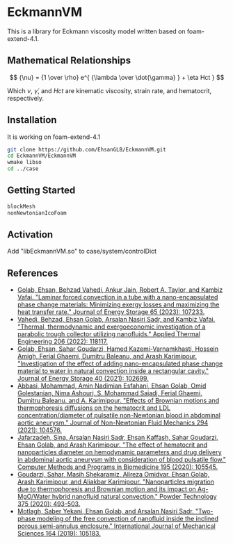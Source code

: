 # EckmannVM
This is a library for Eckmann viscosity model written based on foam-extend-4.1.


## Mathematical Relationships
$$ {\nu} = {1 \over \rho} e^{ {\lambda \over \dot{\gamma} } + \eta Hct } $$

Which $\nu$, $\dot{\gamma}$, and $Hct$ are kinematic viscosity, strain rate, and hematocrit, respectively.


## Installation
It is working on foam-extend-4.1
```bash
git clone https://github.com/EhsanGLB/EckmannVM.git
cd EckmannVM/EckmannVM
wmake libso
cd ../case
```


## Getting Started
```bash
blockMesh
nonNewtonianIcoFoam
```


## Activation
Add "libEckmannVM.so" to case/system/controlDict


## References
* [Golab, Ehsan, Behzad Vahedi, Ankur Jain, Robert A. Taylor, and Kambiz Vafai. "Laminar forced convection in a tube with a nano-encapsulated phase change materials: Minimizing exergy losses and maximizing the heat transfer rate." Journal of Energy Storage 65 (2023): 107233.](https://www.sciencedirect.com/science/article/abs/pii/S2352152X23006308)
* [Vahedi, Behzad, Ehsan Golab, Arsalan Nasiri Sadr, and Kambiz Vafai. "Thermal, thermodynamic and exergoeconomic investigation of a parabolic trough collector utilizing nanofluids." Applied Thermal Engineering 206 (2022): 118117.](https://www.sciencedirect.com/science/article/abs/pii/S1359431122000813)
* [Golab, Ehsan, Sahar Goudarzi, Hamed Kazemi-Varnamkhasti, Hossein Amigh, Ferial Ghaemi, Dumitru Baleanu, and Arash Karimipour. "Investigation of the effect of adding nano-encapsulated phase change material to water in natural convection inside a rectangular cavity." Journal of Energy Storage 40 (2021): 102699.](https://www.sciencedirect.com/science/article/abs/pii/S2352152X21004357)
* [Abbasi, Mohammad, Amin Nadimian Esfahani, Ehsan Golab, Omid Golestanian, Nima Ashouri, S. Mohammad Sajadi, Ferial Ghaemi, Dumitru Baleanu, and A. Karimipour. "Effects of Brownian motions and thermophoresis diffusions on the hematocrit and LDL concentration/diameter of pulsatile non-Newtonian blood in abdominal aortic aneurysm." Journal of Non-Newtonian Fluid Mechanics 294 (2021): 104576.](https://www.sciencedirect.com/science/article/abs/pii/S0377025721000859)
* [Jafarzadeh, Sina, Arsalan Nasiri Sadr, Ehsan Kaffash, Sahar Goudarzi, Ehsan Golab, and Arash Karimipour. "The effect of hematocrit and nanoparticles diameter on hemodynamic parameters and drug delivery in abdominal aortic aneurysm with consideration of blood pulsatile flow." Computer Methods and Programs in Biomedicine 195 (2020): 105545.](https://www.sciencedirect.com/science/article/abs/pii/S0169260720307914)
* [Goudarzi, Sahar, Masih Shekaramiz, Alireza Omidvar, Ehsan Golab, Arash Karimipour, and Aliakbar Karimipour. "Nanoparticles migration due to thermophoresis and Brownian motion and its impact on Ag-MgO/Water hybrid nanofluid natural convection." Powder Technology 375 (2020): 493-503.](https://www.sciencedirect.com/science/article/abs/pii/S0032591020307397)
* [Motlagh, Saber Yekani, Ehsan Golab, and Arsalan Nasiri Sadr. "Two-phase modeling of the free convection of nanofluid inside the inclined porous semi-annulus enclosure." International Journal of Mechanical Sciences 164 (2019): 105183.](https://www.sciencedirect.com/science/article/abs/pii/S0020740319315279)
